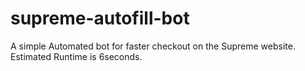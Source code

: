 # supreme-autofill-bot
A simple Automated bot for faster checkout on the Supreme website. Estimated Runtime is 6seconds. 
